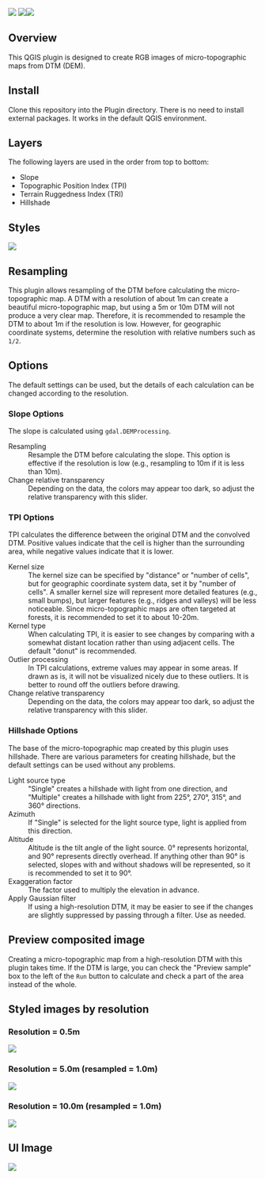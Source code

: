 ![](./views/Contour.jpg)
<img src="https://img.shields.io/badge/-Python-ffdc00.svg?logo=python&style=flat-square"><img src="https://img.shields.io/badge/-QGIS-cee4ae.svg?logo=qgis&style=flat-square">

## **Overview**
This QGIS plugin is designed to create RGB images of micro-topographic maps from DTM (DEM).

## **Install**
Clone this repository into the Plugin directory. There is no need to install external packages. It works in the default QGIS environment.

## **Layers**
The following layers are used in the order from top to bottom:

<ul>
    <li>Slope</li>
    <li>Topographic Position Index (TPI)</li>
    <li>Terrain Ruggedness Index (TRI)</li>
    <li>Hillshade</li>
</ul>

## **Styles**
![](./views/Styles.jpg)

## **Resampling**
This plugin allows resampling of the DTM before calculating the micro-topographic map. A DTM with a resolution of about 1m can create a beautiful micro-topographic map, but using a 5m or 10m DTM will not produce a very clear map. Therefore, it is recommended to resample the DTM to about 1m if the resolution is low. However, for geographic coordinate systems, determine the resolution with relative numbers such as `1/2`.

## **Options**
The default settings can be used, but the details of each calculation can be changed according to the resolution.

### Slope Options
The slope is calculated using `gdal.DEMProcessing`.
<dl>
    <dt>Resampling</dt>
    <dd>Resample the DTM before calculating the slope. This option is effective if the resolution is low (e.g., resampling to 10m if it is less than 10m).</dd>
    <dt>Change relative transparency</dt>
    <dd>Depending on the data, the colors may appear too dark, so adjust the relative transparency with this slider.</dd>
</dl>

### TPI Options
TPI calculates the difference between the original DTM and the convolved DTM. Positive values indicate that the cell is higher than the surrounding area, while negative values indicate that it is lower.
<dl>
    <dt>Kernel size</dt>
    <dd>The kernel size can be specified by "distance" or "number of cells", but for geographic coordinate system data, set it by "number of cells". A smaller kernel size will represent more detailed features (e.g., small bumps), but larger features (e.g., ridges and valleys) will be less noticeable. Since micro-topographic maps are often targeted at forests, it is recommended to set it to about 10-20m.</dd>
    <dt>Kernel type</dt>
    <dd>When calculating TPI, it is easier to see changes by comparing with a somewhat distant location rather than using adjacent cells. The default "donut" is recommended.</dd>
    <dt>Outlier processing</dt>
    <dd>In TPI calculations, extreme values may appear in some areas. If drawn as is, it will not be visualized nicely due to these outliers. It is better to round off the outliers before drawing.</dd>
    <dt>Change relative transparency</dt>
    <dd>Depending on the data, the colors may appear too dark, so adjust the relative transparency with this slider.</dd>
</dl>

### Hillshade Options
The base of the micro-topographic map created by this plugin uses hillshade. There are various parameters for creating hillshade, but the default settings can be used without any problems.
<dl>
    <dt>Light source type</dt>
    <dd>"Single" creates a hillshade with light from one direction, and "Multiple" creates a hillshade with light from 225°, 270°, 315°, and 360° directions.</dd>
    <dt>Azimuth</dt>
    <dd>If "Single" is selected for the light source type, light is applied from this direction.</dd>
    <dt>Altitude</dt>
    <dd>Altitude is the tilt angle of the light source. 0° represents horizontal, and 90° represents directly overhead. If anything other than 90° is selected, slopes with and without shadows will be represented, so it is recommended to set it to 90°.</dd>
    <dt>Exaggeration factor</dt>
    <dd>The factor used to multiply the elevation in advance.</dd>
    <dt>Apply Gaussian filter</dt>
    <dd>If using a high-resolution DTM, it may be easier to see if the changes are slightly suppressed by passing through a filter. Use as needed.</dd>
</dl>

## **Preview composited image**
Creating a micro-topographic map from a high-resolution DTM with this plugin takes time. If the DTM is large, you can check the "Preview sample" box to the left of the `Run` button to calculate and check a part of the area instead of the whole.

## **Styled images by resolution**

### Resolution = 0.5m
![](./views/Sample__CS-Map__R0_5.jpg)

### Resolution = 5.0m (resampled = 1.0m)
![](./views/Sample__CS-Map__R5.jpg)

### Resolution = 10.0m (resampled = 1.0m)
![](./views/Sample__CS-Map__R10.jpg)

## **UI Image**
![](./views/UI.png)